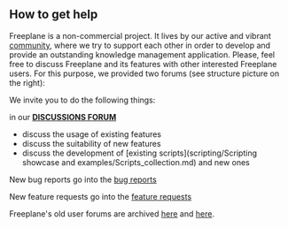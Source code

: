 ## How to get help

Freeplane is a non-commercial project.
It lives by our active and vibrant [community](contribute/Contributing_to_Freeplane's_Development.md), where we try to support each other in order to develop and provide an outstanding knowledge management application.
Please, feel free to discuss Freeplane and its features with other interested Freeplane users. For this purpose, we provided two forums (see structure picture on the right):

We invite you to do the following things:

in our **[DISCUSSIONS FORUM](https://github.com/freeplane/freeplane/discussions)**

* discuss the usage of existing features
* discuss the suitability of new features
* discuss the development of [existing scripts](scripting/Scripting showcase and examples/Scripts_collection.md) and new ones

New bug reports go into the [bug reports](https://github.com/freeplane/freeplane/issues/new?template=bug_report.md)

New feature requests go into the [feature requests](https://github.com/freeplane/freeplane/issues/new?template=feature_request.md)

Freeplane's old user forums are archived [here](https://sourceforge.net/p/freeplane/discussion/758437) and [here](https://www.freeplane.org/forum2012/viewforum.php?f=1).

